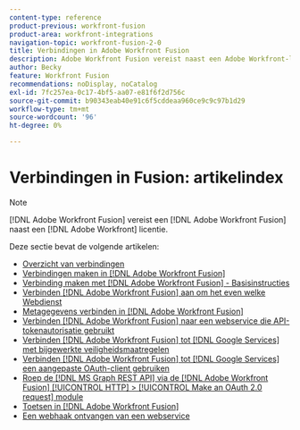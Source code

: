 ```yaml
---
content-type: reference
product-previous: workfront-fusion
product-area: workfront-integrations
navigation-topic: workfront-fusion-2-0
title: Verbindingen in Adobe Workfront Fusion
description: Adobe Workfront Fusion vereist naast een Adobe Workfront-licentie een Adobe Workfront Fusion-licentie.
author: Becky
feature: Workfront Fusion
recommendations: noDisplay, noCatalog
exl-id: 7fc257ea-0c17-4bf5-aa07-e81f6f2d756c
source-git-commit: b90343eab40e91c6f5cddeaa960ce9c9c97b1d29
workflow-type: tm+mt
source-wordcount: '96'
ht-degree: 0%

---
```


# Verbindingen in Fusion: artikelindex

<!-- Audited: 3/2024-->

>[!NOTE]
>
>[!DNL Adobe Workfront Fusion] vereist een [!DNL Adobe Workfront Fusion] naast een [!DNL Adobe Workfront] licentie.

Deze sectie bevat de volgende artikelen:

* [Overzicht van verbindingen](../../workfront-fusion/connections/about-connecting-wf-fusion-to-app-or-service.md)
* [Verbindingen maken in [!DNL Adobe Workfront Fusion]](../../workfront-fusion/connections/connection-instruction-toc.md)
* [Verbinding maken met [!DNL Adobe Workfront Fusion] - Basisinstructies](../../workfront-fusion/connections/connect-to-fusion-general.md)
* [Verbinden [!DNL Adobe Workfront Fusion] aan om het even welke Webdienst](../../workfront-fusion/connections/connect-wf-fusion-to-any-web-service.md)
* [Metagegevens verbinden in [!DNL Adobe Workfront Fusion]](/help/quicksilver/workfront-fusion/connections/connection-metadata.md)
* [Verbinden [!DNL Adobe Workfront Fusion] naar een webservice die API-tokenautorisatie gebruikt](../../workfront-fusion/connections/connect-wf-web-service-uses-api-token-auth.md)
* [Verbinden [!DNL Adobe Workfront Fusion] tot [!DNL Google Services] met bijgewerkte veiligheidsmaatregelen](../../workfront-fusion/connections/connect-to-google-with-new-security-measures.md)
* [Verbinden [!DNL Adobe Workfront Fusion] tot [!DNL Google Services] een aangepaste OAuth-client gebruiken](../../workfront-fusion/connections/connect-fusion-to-google-using-oauth.md)
* [Roep de [!DNL MS Graph REST API] via de [!DNL Adobe Workfront Fusion] [!UICONTROL HTTP] > [!UICONTROL Make an OAuth 2.0 request] module](../../workfront-fusion/connections/call-the-ms-graph-rest-api.md)
* [Toetsen in [!DNL Adobe Workfront Fusion]](../../workfront-fusion/connections/keys.md)
* [Een webhaak ontvangen van een webservice](../../workfront-fusion/connections/receive-a-webhook-from-a-web-service.md)
